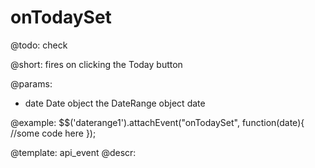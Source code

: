onTodaySet
=============

@todo:
	check 

@short:
	fires on clicking the Today button

@params:
- date		Date object		the DateRange object date


@example:
$$('daterange1').attachEvent("onTodaySet", function(date){
    //some code here 
});

@template:	api_event
@descr:

